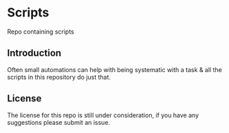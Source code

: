 # Scripts
Repo containing scripts

## Introduction
Often small automations can help with being systematic with a task & all the scripts in this repository do just that.

## License
The license for this repo is still under consideration, if you have any suggestions please submit an issue.
